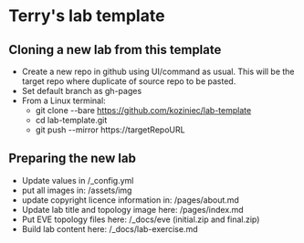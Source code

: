 # Terry's lab template

## Cloning a new lab from this template
- Create a new repo in github using UI/command as usual. This will be the target repo where duplicate of source repo to be pasted.
- Set default branch as gh-pages
- From a Linux terminal:
    - git clone --bare https://github.com/koziniec/lab-template
    - cd lab-template.git
    - git push --mirror https://targetRepoURL

## Preparing the new lab
- Update values in /_config.yml
- put all images in: /assets/img
- update copyright licence information in: /pages/about.md 
- Update lab title and topology image here: /pages/index.md
- Put EVE topology files here: /_docs/eve   (initial.zip and final.zip)
- Build lab content here: /_docs/lab-exercise.md
